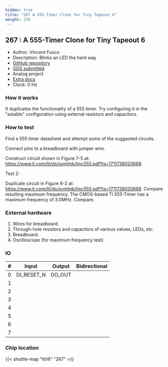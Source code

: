 ```yaml
---
hidden: true
title: "267 A 555-Timer Clone for Tiny Tapeout 6"
weight: 150
---
```


## 267 : A 555-Timer Clone for Tiny Tapeout 6

* Author: Vincent Fusco
* Description: Blinks an LED the hard way
* [GitHub repository](https://github.com/vincentfusco/tt06_555)
* [GDS submitted](https://github.com/vincentfusco/tt06_555/actions/runs/8500042595)
* Analog project
* [Extra docs](None)
* Clock: 0 Hz

<!---

This file is used to generate your project datasheet. Please fill in the information below and delete any unused
sections.

You can also include images in this folder and reference them in the markdown. Each image must be less than
512 kb in size, and the combined size of all images must be less than 1 MB.
-->


### How it works

It duplicates the functionality of a 555 timer. Try configuring it in the "astable" configuration using external resistors and capacitors.

### How to test

Find a 555 timer datasheet and attempt some of the suggested circuits.

Connect pins to a breadboard with jumper wire.

Construct circuit shown in Figure 7-5 at: https://www.ti.com/lit/ds/symlink/lmc555.pdf?ts=1711738020668.

Test 2:

Duplicate circuit in Figure 6-2 at: https://www.ti.com/lit/ds/symlink/lmc555.pdf?ts=1711738020668. Compare resulting maximum frequency. The CMOS-based TI 555-Timer has a maximum frequency of 3.0MHz. Compare.

### External hardware

1. Wires for breadboard.
2. Through-hole resistors and capacitors of various values, LEDs, etc.
3. Breadboard.
4. Oscilloscope (for maximum frequency test)


### IO

| # | Input          | Output         | Bidirectional   |
| - | -------------- | -------------- | --------------- |
| 0 | DI_RESET_N | DO_OUT |  |
| 1 |  |  |  |
| 2 |  |  |  |
| 3 |  |  |  |
| 4 |  |  |  |
| 5 |  |  |  |
| 6 |  |  |  |
| 7 |  |  |  |

### Chip location

{{< shuttle-map "tt06" "267" >}}
